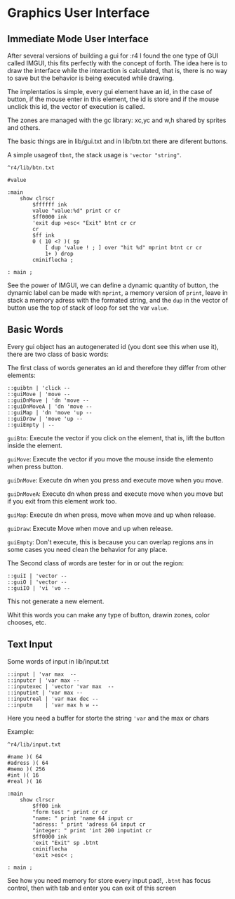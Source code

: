 # Graphics User Interface

## Immediate Mode User Interface

After several versions of building a gui for :r4 I found the one type of GUI called IMGUI, this fits perfectly with the concept of forth. The idea here is to draw the interface while the interaction is calculated, that is, there is no way to save but the behavior is being executed while drawing.

The implentatios is simple, every gui element have an id, in the case of button, if the mouse enter in this element, the id is store and if the mouse unclick this id, the vector of execution is called.

The zones are managed with the gc library: xc,yc and w,h shared by sprites and others.

The basic things are in lib/gui.txt and in lib/btn.txt there are diferent buttons.

A simple usageof `tbnt`, the stack usage is `'vector "string"`.

```
^r4/lib/btn.txt

#value

:main
	show clrscr
		$ffffff ink
		value "value:%d" print cr cr
		$ff0000 ink
		'exit dup >esc< "Exit" btnt cr cr
		cr
		$ff ink
		0 ( 10 <? )( sp
			[ dup 'value ! ; ] over "hit %d" mprint btnt cr cr
			1+ ) drop
		cminiflecha ;

: main ;
```

See the power of IMGUI, we can define a dynamic quantity of button, the dynamic label can be made with `mprint`, a memory version of `print`, leave in stack a memory adress with the formated string, and the `dup` in the vector of button use the top of stack of loop for set the var `value`.

## Basic Words

Every gui object has an autogenerated id (you dont see this when use it), there are two class of basic words:

The first class of words generates an id and therefore they differ from other elements:
```
::guibtn | 'click --
::guiMove | 'move --
::guiDnMove | 'dn 'move --
::guiDnMoveA | 'dn 'move --
::guiMap | 'dn 'move 'up --
::guiDraw | 'move 'up --
::guiEmpty | --
```

`guiBtn`: Execute the vector if you click on the element, that is, lift the button inside the element.

`guiMove`: Execute the vector if you move the mouse inside the elemento when press button.

`guiDnMove`: Execute dn when you press and execute move when you move.

`guiDnMoveA`: Execute dn when press and execute move when you move but if you exit from this element work too.

`guiMap`: Execute dn when press, move when move and up when release.

`guiDraw`: Execute Move when move and up when release.

`guiEmpty`: Don't execute, this is because you can overlap regions ans in some cases you need clean the behavior for any place.

The Second class of words are tester for in or out the region:

```
::guiI | 'vector --
::guiO | 'vector --
::guiIO | 'vi 'vo --
```

This not generate a new element.

Whit this words you can make any type of button, drawin zones, color chooses, etc.

## Text Input

Some words of input in lib/input.txt

```
::input | 'var max  --
::inputcr | 'var max --
::inputexec | 'vector 'var max  --
::inputint | 'var max --
::inputreal | 'var max dec --
::inputm	| 'var max h w --
```

Here you need a buffer for storte the string `'var` and the max or chars

Example:
```
^r4/lib/input.txt

#name )( 64
#adress )( 64
#memo )( 256
#int )( 16
#real )( 16

:main
	show clrscr
		$ff00 ink
		"form test " print cr cr
		"name: " print 'name 64 input cr
		"adress: " print 'adress 64 input cr
		"integer: " print 'int 200 inputint cr
		$ff0000 ink
		'exit "Exit" sp .btnt
		cminiflecha
		'exit >esc< ;

: main ;
```

See how you need memory for store every input pad!, `.btnt` has focus control, then with tab and enter you can exit of this screen

